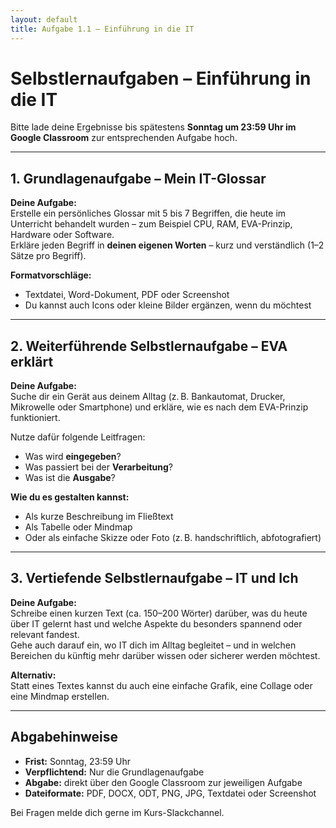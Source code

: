 ```yaml
---
layout: default
title: Aufgabe 1.1 – Einführung in die IT
---
```


# Selbstlernaufgaben – Einführung in die IT

Bitte lade deine Ergebnisse bis spätestens **Sonntag um 23:59 Uhr im Google Classroom** zur entsprechenden Aufgabe hoch.

---

## 1. Grundlagenaufgabe – Mein IT-Glossar  

**Deine Aufgabe:**  
Erstelle ein persönliches Glossar mit 5 bis 7 Begriffen, die heute im Unterricht behandelt wurden – zum Beispiel CPU, RAM, EVA-Prinzip, Hardware oder Software.  
Erkläre jeden Begriff in **deinen eigenen Worten** – kurz und verständlich (1–2 Sätze pro Begriff).

**Formatvorschläge:**  
- Textdatei, Word-Dokument, PDF oder Screenshot  
- Du kannst auch Icons oder kleine Bilder ergänzen, wenn du möchtest

---

## 2. Weiterführende Selbstlernaufgabe – EVA erklärt  

**Deine Aufgabe:**  
Suche dir ein Gerät aus deinem Alltag (z. B. Bankautomat, Drucker, Mikrowelle oder Smartphone) und erkläre, wie es nach dem EVA-Prinzip funktioniert.

Nutze dafür folgende Leitfragen:
- Was wird **eingegeben**?  
- Was passiert bei der **Verarbeitung**?  
- Was ist die **Ausgabe**?

**Wie du es gestalten kannst:**  
- Als kurze Beschreibung im Fließtext  
- Als Tabelle oder Mindmap  
- Oder als einfache Skizze oder Foto (z. B. handschriftlich, abfotografiert)

---

## 3. Vertiefende Selbstlernaufgabe – IT und Ich  

**Deine Aufgabe:**  
Schreibe einen kurzen Text (ca. 150–200 Wörter) darüber, was du heute über IT gelernt hast und welche Aspekte du besonders spannend oder relevant fandest.  
Gehe auch darauf ein, wo IT dich im Alltag begleitet – und in welchen Bereichen du künftig mehr darüber wissen oder sicherer werden möchtest.

**Alternativ:**  
Statt eines Textes kannst du auch eine einfache Grafik, eine Collage oder eine Mindmap erstellen.

---

## Abgabehinweise

- **Frist:** Sonntag, 23:59 Uhr  
- **Verpflichtend:** Nur die Grundlagenaufgabe  
- **Abgabe:** direkt über den Google Classroom zur jeweiligen Aufgabe  
- **Dateiformate:** PDF, DOCX, ODT, PNG, JPG, Textdatei oder Screenshot

Bei Fragen melde dich gerne im Kurs-Slackchannel.
